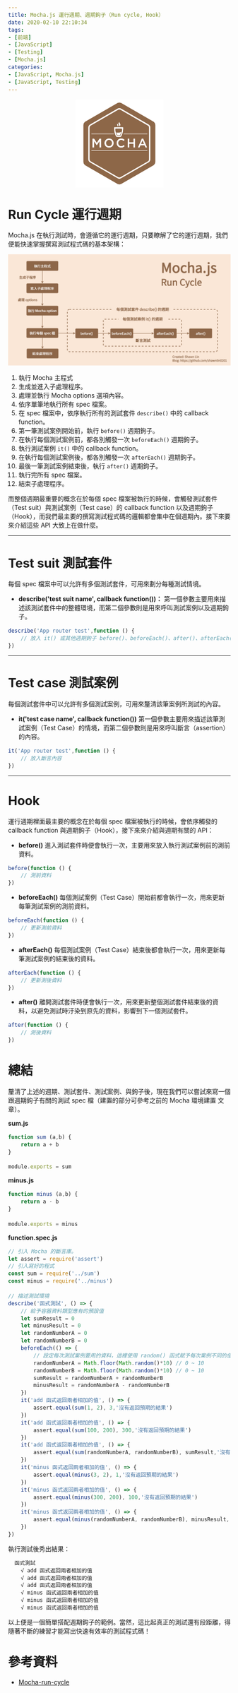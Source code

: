 ```yaml
---
title: Mocha.js 運行週期、週期鉤子（Run cycle, Hook）
date: 2020-02-10 22:10:34
tags:
- [前端]
- [JavaScript]
- [Testing]
- [Mocha.js]
categories: 
- [JavaScript, Mocha.js]
- [JavaScript, Testing]
---
```


<div style="display:flex;justify-content:center;">
  <img style="object-fit:cover;" src='/images/Mocha/mocha-logo.svg' width='200px' height='200px' />
</div>

# Run Cycle 運行週期
Mocha.js 在執行測試時，會遵循它的運行週期，只要瞭解了它的運行週期，我們便能快速掌握撰寫測試程式碼的基本架構：

![mocha-run-cycle.png](/images/Mocha/mocha-run-cycle.png)

1. 執行 Mocha 主程式
2. 生成並進入子處理程序。
3. 處理並執行 Mocha options 選項內容。
4. 依序單筆地執行所有 spec 檔案。
5. 在 spec 檔案中，依序執行所有的測試套件 `describe()` 中的 callback function。
6. 第一筆測試案例開始前，執行 `before()` 週期鉤子。
7. 在執行每個測試案例前，都各別觸發一次 `beforeEach()` 週期鉤子。
8. 執行測試案例 `it()` 中的 callback function。
9. 在執行每個測試案例後，都各別觸發一次 `afterEach()` 週期鉤子。
10. 最後一筆測試案例結束後，執行 `after()` 週期鉤子。
11. 執行完所有 spec 檔案。
12. 結束子處理程序。

而整個週期最重要的概念在於每個 spec 檔案被執行的時候，會觸發測試套件（Test suit）與測試案例（Test case）的 callback function 以及週期鉤子（Hook），而我們最主要的撰寫測試程式碼的邏輯都會集中在個週期內。接下來要來介紹這些 API 大致上在做什麼。

------

# Test suit 測試套件
每個 spec 檔案中可以允許有多個測試套件，可用來劃分每種測試情境。
- **describe('test suit name', callback function())：**
第一個參數主要用來描述該測試套件中的整體環境，而第二個參數則是用來呼叫測試案例以及週期鉤子。
```javascript
describe('App router test',function () {
    // 放入 it() 或其他週期鉤子 before()、beforeEach()、after()、afterEach()
})
```

------

# Test case 測試案例
每個測試套件中可以允許有多個測試案例，可用來釐清該筆案例所測試的內容。
- **it('test case name', callback function())**
第一個參數主要用來描述該筆測試案例（Test Case）的情境，而第二個參數則是用來呼叫斷言（assertion）的內容。
```javascript
it('App router test',function () {
    // 放入斷言內容
})
```

------

# Hook
運行週期裡面最主要的概念在於每個 spec 檔案被執行的時候，會依序觸發的 callback function 與週期鉤子（Hook），接下來來介紹與週期有關的 API：

- **before()**
進入測試套件時便會執行一次，主要用來放入執行測試案例前的測前資料。
```javascript
before(function () {
    // 測前資料
})
```

- **beforeEach()**
每個測試案例（Test Case）開始前都會執行一次，用來更新每筆測試案例的測前資料。
```javascript
beforeEach(function () {
    // 更新測前資料
})
```

- **afterEach()**
每個測試案例（Test Case）結束後都會執行一次，用來更新每筆測試案例的結束後的資料。
```javascript
afterEach(function () {
    // 更新測後資料
})
```

- **after()**
離開測試套件時便會執行一次，用來更新整個測試套件結束後的資料，以避免測試時汙染到原先的資料，影響到下一個測試套件。
```javascript
after(function () {
    // 測後資料
})
```

# 總結
釐清了上述的週期、測試套件、測試案例、與鉤子後，現在我們可以嘗試來寫一個跟週期鉤子有關的測試 spec 檔（建置的部分可參考之前的 Mocha 環境建置 文章）。

**sum.js**
```javascript
function sum (a,b) {
    return a + b
}

module.exports = sum
```

**minus.js**
```javascript
function minus (a,b) {
    return a - b
}

module.exports = minus
```

**function.spec.js**
```javascript
// 引入 Mocha 的斷言庫。
let assert = require('assert')
// 引入寫好的程式
const sum = require('../sum')   
const minus = require('../minus')   

// 描述測試環境
describe('函式測試', () => {
    // 給予容器資料類型應有的預設值
    let sumResult = 0
    let minusResult = 0
    let randomNumberA = 0
    let randomNumberB = 0
    beforeEach(() => { 
        // 設定每次測試案例要用的資料，這裡使用 random() 函式賦予每次案例不同的值。
        randomNumberA = Math.floor(Math.random()*10) // 0 ~ 10
        randomNumberB = Math.floor(Math.random()*10) // 0 ~ 10
        sumResult = randomNumberA + randomNumberB
        minusResult = randomNumberA - randomNumberB
    })
    it('add 函式返回兩者相加的值', () => {
        assert.equal(sum(1, 2), 3,'沒有返回預期的結果')
    })
    it('add 函式返回兩者相加的值', () => {
        assert.equal(sum(100, 200), 300,'沒有返回預期的結果')
    })
    it('add 函式返回兩者相加的值', () => {
        assert.equal(sum(randomNumberA, randomNumberB), sumResult,'沒有返回預期的結果')
    })
    it('minus 函式返回兩者相加的值', () => {
        assert.equal(minus(3, 2), 1,'沒有返回預期的結果')
    })
    it('minus 函式返回兩者相加的值', () => {
        assert.equal(minus(300, 200), 100,'沒有返回預期的結果')
    })
    it('minus 函式返回兩者相加的值', () => {
        assert.equal(minus(randomNumberA, randomNumberB), minusResult,'沒有返回預期的結果')
    })
})
```

執行測試後秀出結果：

```bash
  函式測試
    √ add 函式返回兩者相加的值
    √ add 函式返回兩者相加的值
    √ add 函式返回兩者相加的值
    √ minus 函式返回兩者相加的值
    √ minus 函式返回兩者相加的值
    √ minus 函式返回兩者相加的值
```

以上便是一個簡單搭配週期鉤子的範例。當然，這比起真正的測試還有段距離，得隨著不斷的練習才能寫出快速有效率的測試程式碼！

# 參考資料

- [Mocha-run-cycle](https://mochajs.org/#run-cycle-overview)